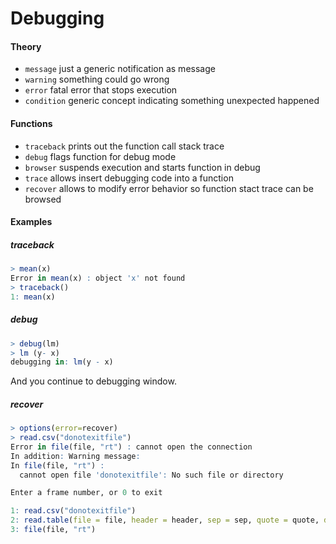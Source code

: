 # Debugging

#### Theory

* `message` just a generic notification as message
* `warning` something could go wrong
* `error` fatal error that stops execution
* `condition` generic concept indicating something unexpected happened

#### Functions

* `traceback` prints out the function call stack trace
* `debug` flags function for debug mode
* `browser` suspends execution and starts function in debug
* `trace` allows insert debugging code into a function
* `recover` allows to modify error behavior so function stact trace can be browsed

#### Examples

##### traceback

``` R
> mean(x)
Error in mean(x) : object 'x' not found
> traceback()
1: mean(x)
```

##### debug

``` R
> debug(lm)
> lm (y- x)
debugging in: lm(y - x)
```

And you continue to debugging window.

##### recover

``` R
> options(error=recover)
> read.csv("donotexitfile")
Error in file(file, "rt") : cannot open the connection
In addition: Warning message:
In file(file, "rt") :
  cannot open file 'donotexitfile': No such file or directory

Enter a frame number, or 0 to exit

1: read.csv("donotexitfile")
2: read.table(file = file, header = header, sep = sep, quote = quote, dec = dec, fill = fill, comment.char = comment.char, ...)
3: file(file, "rt")
```
